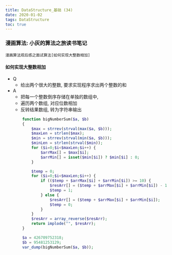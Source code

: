 ```yaml
---
title: DataStructure_基础 (34)
date: 2020-01-02
tags: DataStructure
toc: true
---
```


### 漫画算法: 小灰的算法之旅读书笔记
    漫画算法观后感之面试算法[如何实现大整数相加]

<!-- more -->

#### 如何实现大整数相加
- Q
    * 给出两个很大的整数, 要求实现程序求出两个整数的和
- A
    * 把每一个整数倒序存储在单独的数组中, 
    * 遍历两个数组, 对应位数相加
    * 反转结果数组, 转为字符串输出
    ```php
        function bigNumberSum($a, $b)
        {
            $max = strrev(strval(max($a, $b)));
            $maxLen = strlen($max);
            $min = strrev(strval(min($a, $b)));
            $minLen = strlen(strval($min));
            for ($i=0;$i<$maxLen;$i++) {
                $arrMax[] = $max[$i];
                $arrMin[] = isset($min[$i]) ? $min[$i] : 0;
            }

            $temp = 0;
            for ($i=0;$i<$maxLen;$i++) {
                if (($temp + $arrMax[$i] + $arrMin[$i]) >= 10) {
                    $resArr[] = ($temp + $arrMax[$i] + $arrMin[$i]) - 10;
                    $temp = 1;
                } else {
                    $resArr[] = ($temp + $arrMax[$i] + $arrMin[$i]);
                    $temp = 0;
                }
            }
            $resArr = array_reverse($resArr);
            return implode("", $resArr);
        }

        $a = 426709752318;
        $b = 95481253129;
        var_dump(bigNumberSum($a, $b));
    ```






